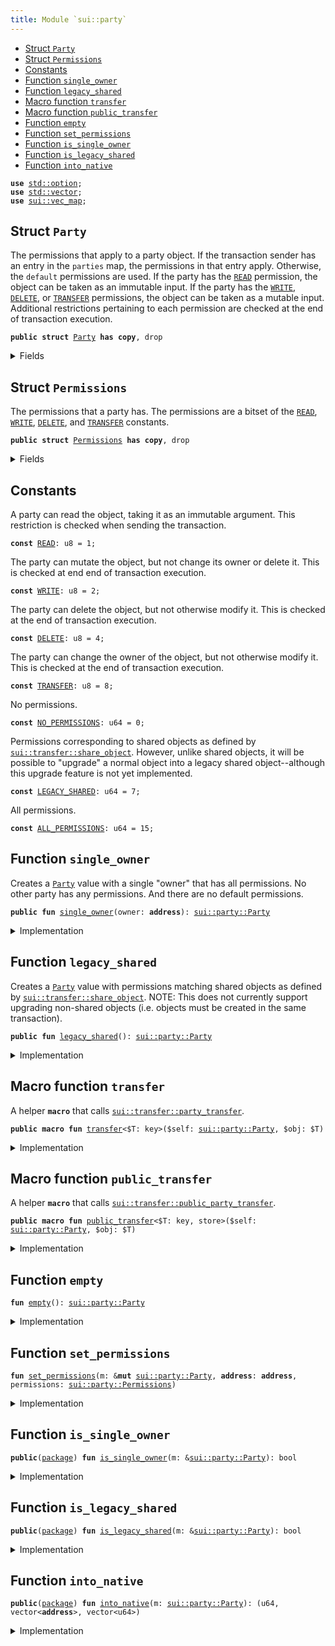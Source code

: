 ```yaml
---
title: Module `sui::party`
---
```




-  [Struct `Party`](#sui_party_Party)
-  [Struct `Permissions`](#sui_party_Permissions)
-  [Constants](#@Constants_0)
-  [Function `single_owner`](#sui_party_single_owner)
-  [Function `legacy_shared`](#sui_party_legacy_shared)
-  [Macro function `transfer`](#sui_party_transfer)
-  [Macro function `public_transfer`](#sui_party_public_transfer)
-  [Function `empty`](#sui_party_empty)
-  [Function `set_permissions`](#sui_party_set_permissions)
-  [Function `is_single_owner`](#sui_party_is_single_owner)
-  [Function `is_legacy_shared`](#sui_party_is_legacy_shared)
-  [Function `into_native`](#sui_party_into_native)


<pre><code><b>use</b> <a href="../std/option.md#std_option">std::option</a>;
<b>use</b> <a href="../std/vector.md#std_vector">std::vector</a>;
<b>use</b> <a href="../sui/vec_map.md#sui_vec_map">sui::vec_map</a>;
</code></pre>



<a name="sui_party_Party"></a>

## Struct `Party`

The permissions that apply to a party object. If the transaction sender has an entry in
the <code>parties</code> map, the permissions in that entry apply. Otherwise, the <code>default</code> permissions
are used.
If the party has the <code><a href="../sui/multiparty.md#sui_party_READ">READ</a></code> permission, the object can be taken as an immutable input.
If the party has the <code><a href="../sui/multiparty.md#sui_party_WRITE">WRITE</a></code>, <code><a href="../sui/multiparty.md#sui_party_DELETE">DELETE</a></code>, or <code><a href="../sui/multiparty.md#sui_party_TRANSFER">TRANSFER</a></code> permissions, the object can be taken as
a mutable input. Additional restrictions pertaining to each permission are checked at the end
of transaction execution.


<pre><code><b>public</b> <b>struct</b> <a href="../sui/multiparty.md#sui_party_Party">Party</a> <b>has</b> <b>copy</b>, drop
</code></pre>



<details>
<summary>Fields</summary>


<dl>
<dt>
<code>default: <a href="../sui/multiparty.md#sui_party_Permissions">sui::party::Permissions</a></code>
</dt>
<dd>
 The permissions that apply if no specific permissions are set in the <code>parties</code> map.
</dd>
<dt>
<code>parties: <a href="../sui/vec_map.md#sui_vec_map_VecMap">sui::vec_map::VecMap</a>&lt;<b>address</b>, <a href="../sui/multiparty.md#sui_party_Permissions">sui::party::Permissions</a>&gt;</code>
</dt>
<dd>
 The permissions per transaction sender.
</dd>
</dl>


</details>

<a name="sui_party_Permissions"></a>

## Struct `Permissions`

The permissions that a party has. The permissions are a bitset of the <code><a href="../sui/multiparty.md#sui_party_READ">READ</a></code>, <code><a href="../sui/multiparty.md#sui_party_WRITE">WRITE</a></code>,
<code><a href="../sui/multiparty.md#sui_party_DELETE">DELETE</a></code>, and <code><a href="../sui/multiparty.md#sui_party_TRANSFER">TRANSFER</a></code> constants.


<pre><code><b>public</b> <b>struct</b> <a href="../sui/multiparty.md#sui_party_Permissions">Permissions</a> <b>has</b> <b>copy</b>, drop
</code></pre>



<details>
<summary>Fields</summary>


<dl>
<dt>
<code>0: u64</code>
</dt>
<dd>
</dd>
</dl>


</details>

<a name="@Constants_0"></a>

## Constants


<a name="sui_party_READ"></a>

A party can read the object, taking it as an immutable argument. This restriction is checked
when sending the transaction.


<pre><code><b>const</b> <a href="../sui/multiparty.md#sui_party_READ">READ</a>: u8 = 1;
</code></pre>



<a name="sui_party_WRITE"></a>

The party can mutate the object, but not change its owner or delete it. This is checked at
end end of transaction execution.


<pre><code><b>const</b> <a href="../sui/multiparty.md#sui_party_WRITE">WRITE</a>: u8 = 2;
</code></pre>



<a name="sui_party_DELETE"></a>

The party can delete the object, but not otherwise modify it. This is checked at the end of
transaction execution.


<pre><code><b>const</b> <a href="../sui/multiparty.md#sui_party_DELETE">DELETE</a>: u8 = 4;
</code></pre>



<a name="sui_party_TRANSFER"></a>

The party can change the owner of the object, but not otherwise modify it. This is checked at
the end of transaction execution.


<pre><code><b>const</b> <a href="../sui/multiparty.md#sui_party_TRANSFER">TRANSFER</a>: u8 = 8;
</code></pre>



<a name="sui_party_NO_PERMISSIONS"></a>

No permissions.


<pre><code><b>const</b> <a href="../sui/multiparty.md#sui_party_NO_PERMISSIONS">NO_PERMISSIONS</a>: u64 = 0;
</code></pre>



<a name="sui_party_LEGACY_SHARED"></a>

Permissions corresponding to shared objects as defined by <code><a href="../sui/transfer.md#sui_transfer_share_object">sui::transfer::share_object</a></code>.
However, unlike shared objects, it will be possible to "upgrade" a normal object into a
legacy shared object--although this upgrade feature is not yet implemented.


<pre><code><b>const</b> <a href="../sui/multiparty.md#sui_party_LEGACY_SHARED">LEGACY_SHARED</a>: u64 = 7;
</code></pre>



<a name="sui_party_ALL_PERMISSIONS"></a>

All permissions.


<pre><code><b>const</b> <a href="../sui/multiparty.md#sui_party_ALL_PERMISSIONS">ALL_PERMISSIONS</a>: u64 = 15;
</code></pre>



<a name="sui_party_single_owner"></a>

## Function `single_owner`

Creates a <code><a href="../sui/multiparty.md#sui_party_Party">Party</a></code> value with a single "owner" that has all permissions. No other party
has any permissions. And there are no default permissions.


<pre><code><b>public</b> <b>fun</b> <a href="../sui/multiparty.md#sui_party_single_owner">single_owner</a>(owner: <b>address</b>): <a href="../sui/multiparty.md#sui_party_Party">sui::party::Party</a>
</code></pre>



<details>
<summary>Implementation</summary>


<pre><code><b>public</b> <b>fun</b> <a href="../sui/multiparty.md#sui_party_single_owner">single_owner</a>(owner: <b>address</b>): <a href="../sui/multiparty.md#sui_party_Party">Party</a> {
    <b>let</b> <b>mut</b> mp = <a href="../sui/multiparty.md#sui_party_empty">empty</a>();
    mp.<a href="../sui/multiparty.md#sui_party_set_permissions">set_permissions</a>(owner, <a href="../sui/multiparty.md#sui_party_Permissions">Permissions</a>(<a href="../sui/multiparty.md#sui_party_ALL_PERMISSIONS">ALL_PERMISSIONS</a>));
    mp
}
</code></pre>



</details>

<a name="sui_party_legacy_shared"></a>

## Function `legacy_shared`

Creates a <code><a href="../sui/multiparty.md#sui_party_Party">Party</a></code> value with permissions matching shared objects as defined by
<code><a href="../sui/transfer.md#sui_transfer_share_object">sui::transfer::share_object</a></code>. NOTE: This does not currently support upgrading non-shared
objects (i.e. objects must be created in the same transaction).


<pre><code><b>public</b> <b>fun</b> <a href="../sui/multiparty.md#sui_party_legacy_shared">legacy_shared</a>(): <a href="../sui/multiparty.md#sui_party_Party">sui::party::Party</a>
</code></pre>



<details>
<summary>Implementation</summary>


<pre><code><b>public</b> <b>fun</b> <a href="../sui/multiparty.md#sui_party_legacy_shared">legacy_shared</a>(): <a href="../sui/multiparty.md#sui_party_Party">Party</a> {
    <b>let</b> <b>mut</b> mp = <a href="../sui/multiparty.md#sui_party_empty">empty</a>();
    mp.default = <a href="../sui/multiparty.md#sui_party_Permissions">Permissions</a>(<a href="../sui/multiparty.md#sui_party_LEGACY_SHARED">LEGACY_SHARED</a>);
    mp
}
</code></pre>



</details>

<a name="sui_party_transfer"></a>

## Macro function `transfer`

A helper <code><b>macro</b></code> that calls <code><a href="../sui/transfer.md#sui_transfer_party_transfer">sui::transfer::party_transfer</a></code>.


<pre><code><b>public</b> <b>macro</b> <b>fun</b> <a href="../sui/transfer.md#sui_transfer">transfer</a>&lt;$T: key&gt;($self: <a href="../sui/multiparty.md#sui_party_Party">sui::party::Party</a>, $obj: $T)
</code></pre>



<details>
<summary>Implementation</summary>


<pre><code><b>public</b> <b>macro</b> <b>fun</b> <a href="../sui/transfer.md#sui_transfer">transfer</a>&lt;$T: key&gt;($self: <a href="../sui/multiparty.md#sui_party_Party">Party</a>, $obj: $T) {
    <b>let</b> mp = $self;
    <a href="../sui/transfer.md#sui_transfer_party_transfer">sui::transfer::party_transfer</a>($obj, mp)
}
</code></pre>



</details>

<a name="sui_party_public_transfer"></a>

## Macro function `public_transfer`

A helper <code><b>macro</b></code> that calls <code><a href="../sui/transfer.md#sui_transfer_public_party_transfer">sui::transfer::public_party_transfer</a></code>.


<pre><code><b>public</b> <b>macro</b> <b>fun</b> <a href="../sui/multiparty.md#sui_party_public_transfer">public_transfer</a>&lt;$T: key, store&gt;($self: <a href="../sui/multiparty.md#sui_party_Party">sui::party::Party</a>, $obj: $T)
</code></pre>



<details>
<summary>Implementation</summary>


<pre><code><b>public</b> <b>macro</b> <b>fun</b> <a href="../sui/multiparty.md#sui_party_public_transfer">public_transfer</a>&lt;$T: key + store&gt;($self: <a href="../sui/multiparty.md#sui_party_Party">Party</a>, $obj: $T) {
    <b>let</b> mp = $self;
    <a href="../sui/transfer.md#sui_transfer_public_party_transfer">sui::transfer::public_party_transfer</a>($obj, mp)
}
</code></pre>



</details>

<a name="sui_party_empty"></a>

## Function `empty`



<pre><code><b>fun</b> <a href="../sui/multiparty.md#sui_party_empty">empty</a>(): <a href="../sui/multiparty.md#sui_party_Party">sui::party::Party</a>
</code></pre>



<details>
<summary>Implementation</summary>


<pre><code><b>fun</b> <a href="../sui/multiparty.md#sui_party_empty">empty</a>(): <a href="../sui/multiparty.md#sui_party_Party">Party</a> {
<a href="../sui/multiparty.md#sui_party_Party">Party</a> {
default: <a href="../sui/multiparty.md#sui_party_Permissions">Permissions</a>(<a href="../sui/multiparty.md#sui_party_NO_PERMISSIONS">NO_PERMISSIONS</a>),
parties: <a href="../sui/vec_map.md#sui_vec_map_empty">vec_map::empty</a>(),
}
}
</code></pre>



</details>

<a name="sui_party_set_permissions"></a>

## Function `set_permissions`



<pre><code><b>fun</b> <a href="../sui/multiparty.md#sui_party_set_permissions">set_permissions</a>(m: &<b>mut</b> <a href="../sui/multiparty.md#sui_party_Party">sui::party::Party</a>, <b>address</b>: <b>address</b>, permissions: <a href="../sui/multiparty.md#sui_party_Permissions">sui::party::Permissions</a>)
</code></pre>



<details>
<summary>Implementation</summary>


<pre><code><b>fun</b> <a href="../sui/multiparty.md#sui_party_set_permissions">set_permissions</a>(m: &<b>mut</b> <a href="../sui/multiparty.md#sui_party_Party">Party</a>, <b>address</b>: <b>address</b>, permissions: <a href="../sui/multiparty.md#sui_party_Permissions">Permissions</a>) {
<b>if</b> (m.parties.contains(&<b>address</b>)) {
m.parties.remove(&<b>address</b>);
};
m.parties.insert(<b>address</b>, permissions);
}
</code></pre>



</details>

<a name="sui_party_is_single_owner"></a>

## Function `is_single_owner`



<pre><code><b>public</b>(<a href="../sui/package.md#sui_package">package</a>) <b>fun</b> <a href="../sui/multiparty.md#sui_party_is_single_owner">is_single_owner</a>(m: &<a href="../sui/multiparty.md#sui_party_Party">sui::party::Party</a>): bool
</code></pre>



<details>
<summary>Implementation</summary>


<pre><code><b>public</b>(<a href="../sui/package.md#sui_package">package</a>) <b>fun</b> <a href="../sui/multiparty.md#sui_party_is_single_owner">is_single_owner</a>(m: &<a href="../sui/multiparty.md#sui_party_Party">Party</a>): bool {
    m.default.0 == <a href="../sui/multiparty.md#sui_party_NO_PERMISSIONS">NO_PERMISSIONS</a> &&
    m.parties.size() == 1 &&
    { <b>let</b> (_, p) = m.parties.get_entry_by_idx(0); p.0 == <a href="../sui/multiparty.md#sui_party_ALL_PERMISSIONS">ALL_PERMISSIONS</a> }
}
</code></pre>



</details>

<a name="sui_party_is_legacy_shared"></a>

## Function `is_legacy_shared`



<pre><code><b>public</b>(<a href="../sui/package.md#sui_package">package</a>) <b>fun</b> <a href="../sui/multiparty.md#sui_party_is_legacy_shared">is_legacy_shared</a>(m: &<a href="../sui/multiparty.md#sui_party_Party">sui::party::Party</a>): bool
</code></pre>



<details>
<summary>Implementation</summary>


<pre><code><b>public</b>(<a href="../sui/package.md#sui_package">package</a>) <b>fun</b> <a href="../sui/multiparty.md#sui_party_is_legacy_shared">is_legacy_shared</a>(m: &<a href="../sui/multiparty.md#sui_party_Party">Party</a>): bool {
    m.default.0 == <a href="../sui/multiparty.md#sui_party_LEGACY_SHARED">LEGACY_SHARED</a> &&
    m.parties.size() == 0
}
</code></pre>



</details>

<a name="sui_party_into_native"></a>

## Function `into_native`



<pre><code><b>public</b>(<a href="../sui/package.md#sui_package">package</a>) <b>fun</b> <a href="../sui/multiparty.md#sui_party_into_native">into_native</a>(m: <a href="../sui/multiparty.md#sui_party_Party">sui::party::Party</a>): (u64, vector&lt;<b>address</b>&gt;, vector&lt;u64&gt;)
</code></pre>



<details>
<summary>Implementation</summary>


<pre><code><b>public</b>(<a href="../sui/package.md#sui_package">package</a>) <b>fun</b> <a href="../sui/multiparty.md#sui_party_into_native">into_native</a>(
    m: <a href="../sui/multiparty.md#sui_party_Party">Party</a>,
): (u64, vector&lt;<b>address</b>&gt;, vector&lt;u64&gt;) {
    <b>let</b> <a href="../sui/multiparty.md#sui_party_Party">Party</a> { default, parties } = m;
    <b>let</b> (addresses, permissions) = parties.into_keys_values();
    <b>let</b> permissions = permissions.map!(|<a href="../sui/multiparty.md#sui_party_Permissions">Permissions</a>(p)| p);
    (default.0, addresses, permissions)
}
</code></pre>



</details>
